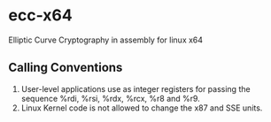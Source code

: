 # ecc-x64
Elliptic Curve Cryptography in assembly for linux x64

## Calling Conventions
1. User-level applications use as integer registers for passing the sequence
%rdi, %rsi, %rdx, %rcx, %r8 and %r9. 
2. Linux Kernel code is not allowed to change the x87 and SSE units. 
